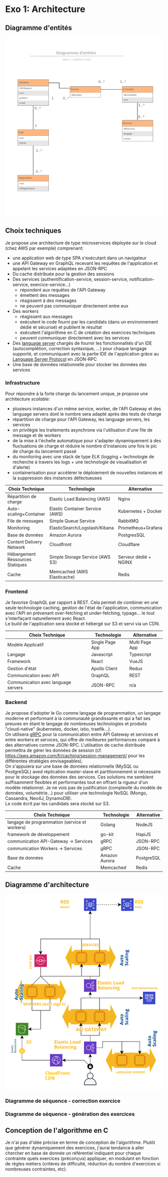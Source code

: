 # Exo 1: Architecture

## Diagramme d'entités

![ERD](./erd.png)

## Choix techniques

Je propose une architecture de type microservices déployée sur le cloud (chez AWS par exemple) comprenant:

- une application web de type SPA s'exécutant dans un navigateur
- une API Gateway en GraphQL recevant les requêtes de l'application et appelant les services adaptées en JSON-RPC
- Du cache distribuée pour la gestion des sessions
- Des services (authentification-service, session-service, notification-service, exercice-service...)
    - répondent aux requêtes de l'API Gateway
    - émettent des messages
    - réagissent à des messages
    - ne peuvent pas communiquer directement entre eux
- Des workers
    - réagissent aux messages
    - exécutent le code fourni par les candidats (dans un environnement dédié et sécurisé) et publient le résultat
    - exécutent l'algorithme en C de création des exercices techniques
    - peuvent communiquer directement avec les services
- Des [language server](https://langserver.org/) chargés de fournir les fonctionnalités d'un IDE (autocomplétion, correction syntaxique, ...) pour chaque langage supporté, et communiquant avec la partie IDE de l'application grâce au [Language Server Protocol](https://microsoft.github.io/language-server-protocol/) en JSON-RPC
- Une base de données relationnelle pour stocker les données des services

### Infrastructure

Pour répondre à la forte charge du lancement unique, je propose une architecture _scalable_:

- plusieurs instances d'un même service, worker, de l'API Gateway et des language servers dont le nombre sera adapté après des tests de charge
- répartition de charge pour l'API Gateway, les language servers, les services
- on privilégie les traitements asynchrone via l'utilisation d'une file de message et de workers
- de la mise à l'échelle automatique pour s'adapter dynamiquement à des fluctuations de charge et réduire le nombre d'instances une fois le pic de charge du lancement passé
- du monitoring avec une stack de type ELK (logging + technologie de recherche à travers les logs + une technologie de visualisation et d'alerte)
- containerisation pour accélérer le déploiement de nouvelles instances et la suppression des instances défectueuses

Choix Technique | Technologie | Alternative |
--------------- | ------------| ------------|
Répartition de charge    | Elastic Load Balancing (AWS)   | Nginx |
Auto-scaling+Container   | Elastic Container Service (AWS)| Kubernetes + Docker |
File de messages         | Simple Queue Service           | RabbitMQ |
Monitoring               | ElasticSearch/Logstash/Kibana  | Prometheus+Grafana |
Base de données          | Amazon Aurora                  | PostgresSQL |
Content Delivery Network | Cloudfront                     | Cloudflare |
Hébergement Ressources Statiques | Simple Storage Service (AWS S3) | Serveur dédié + NGINX |
Cache                    | Memcached (AWS Elasticache)    | Redis |

### Frontend

Je favorise GraphQL par rapport à REST. Cela permet de combiner en une seule technologie caching, gestion de l'état de l'application, communication avec l'API en prévenant over-fetching et under-fetching, typage... le tout s'interfaçant naturellement avec React.  
Le build de l'application sera stocké et hébergé sur S3 et servi via un CDN.

Choix Technique | Technologie | Alternative |
--------------- | ------------| ------------|
Modèle Applicatif      | Single Page App | Multi Page App |
Langage                | Javascript      | Typescript     |
Framework              | React           | VueJS          |
Gestion d'état         | Apollo Client   | Redux          |
Communication avec API | GraphQL         | REST           |
Communication avec language servers | JSON-RPC | n/a |

### Backend

Je propose d'adopter le Go comme langage de programmation, un langage moderne et performant à la communauté grandissante et qui a fait ses preuves en étant le langage de nombreuses technologies et produits "cloud-native" (kubernetes, docker, istio, traefik...).  
On utilisera [gRPC](https://grpc.io) pour la communication entre API Gateway et services et entre workers et services, qui offre de meilleures performances comparé à des alternatives comme JSON-RPC.
L'utilsation de cache distribuée permettra de gérer les données de session (cf. https://aws.amazon.com/fr/caching/session-management/ pour les différentes stratégies envisageables).  
On s'appuiera sur une base de données relationnelle (MySQL ou PostgreSQL) aved réplication master-slave et partitionnement si nécessaire pour le stockage des données des services. Ces solutions me semblent suffisamment flexibles et performantes tout en offrant la rigueur d'un modèle relationnel. Je ne vois pas de justification (complexité du modèle de données, volumétrie...) pour utiliser une technologie NoSQL (Mongo, Cassandra, Neo4J, DynamoDB).  
Le code écrit par les candidats sera stocké sur S3.

Choix Technique | Technologie | Alternative |
--------------- | ------------| ------------|
langage de programmation (service et workers) | Golang        | NodeJS |
framework de développement                    | go-kit        | HapiJS |
communication API-Gateway -> Services         | gRPC          | JSON-RPC |
communication Workers -> Services             | gRPC          | JSON-RPC |
Base de données                               | Amazon Aurora | PostgreSQL |
Cache                                         | Memcached     | Redis |

## Diagramme d'architecture

![Architecture](./lls-architecture.png)

### Diagramme de séquence - correction exercice

### Diagramme de séquence - génération des exercices

## Conception de l'algorithme en C

Je n'ai pas d'idée précise en terme de conception de l'algorithme.
Plutôt que générer dynamiquement des exercices, j'aurai tendance à aller chercher en base de donnée un référentiel indiquant pour chaque contrainte quels exercices (préconçus) appliquer, en modulant en fonction de règles métiers (critères de difficulté, réduction du nombre d'exercices si nombreuses contraintes, etc).
